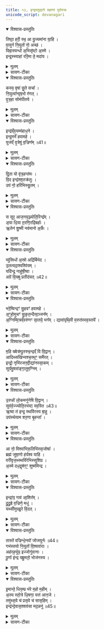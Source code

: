 ```yaml
---
title: १३, इन्द्रस्तुद्यागे ग्रहाणां पुरोरुचः
unicode_script: devanagari
---
```


<details open><summary>विश्वास-प्रस्तुतिः</summary>

तिष्ठा॒ हरी॒ रथ॒ आ यु॒ज्यमा॑ना या॒हि ।  
वा॒युर्न नि॒युतो॑ नो॒ अच्छ॑ ।  
पिबा॒स्यन्धो॑ अ॒भिसृ॑ष्टो अ॒स्मे ।  
इन्द्र॒स्स्वाहा॑ ररि॒मा ते॒ मदा॑य ।
</details>

<details><summary>मूलम्</summary>

तिष्ठा॒ हरी॒ रथ॒ आ यु॒ज्यमा॑ना या॒हि ।  
वा॒युर्न नि॒युतो॑ नो॒ अच्छ॑ ।  
पिबा॒स्यन्धो॑ अ॒भिसृ॑ष्टो अ॒स्मे ।  
इन्द्र॒स्स्वाहा॑ ररि॒मा ते॒ मदा॑य ।
</details>

<details><summary>सायण-टीका</summary>

(SB) 1द्वादशेऽनुवाकेऽग्निष्टुद्यागे ग्रहाणां पुरोरुचोऽभिहिताः । अथ त्रयोदशे इन्द्रस्तुद्यागे ग्रहाणां पुरोरुचोऽभिधीयन्ते । एतच्च सूत्रे स्पष्टमभिहितम् - 'इन्द्रस्तुति इन्द्रस्तोमेनोक्थ्येनेन्द्रियकामो वीर्यकामो वा यजेत, ऐन्द्रियः पुरोरुचस्तिष्ठा हरी कस्य वृषेत्यैन्द्रवायवस्य तृतीया मैत्रावरुणस्य चतुर्थ्याश्विनस्य पञ्चभी षष्ठी शुक्रामन्थिनोः सप्तम्याग्रयणस्य नित्योक्थ्यस्य नियुनक्ति ध्रुवैन्द्राग्नवैश्वदेवानां नित्यामरुत्वतीयमाहेन्द्राणां, आ नो विश्वाभिरिति तिस्र आदित्यग्रहस्योत्तमा सावित्रस्य' इति । तत्रैन्द्रवायवस्य प्रथमां पुरोरुचमाह - हे इन्द्र युज्यमाना रथे संबध्यमानौ हरी अश्वावातिष्ठ अधितिष्ठ, नोऽस्मान् अच्छ अभिलक्ष्य आयाहि आगच्छ । तत्र दृष्टान्तः - वायुर्न नियुतः यथा नियुत्संज्ञकानश्वानभिलक्ष्य वायुर्याति तद्वत्, आगत्य च अस्मे अस्माभिः अभिसृष्टः प्रेरितस्त्वं अन्धः अन्नरूपं सोमं पिबाति पीतवान्भव । हे इन्द्र ते मदाय तव हर्षार्थं स्वाहा ररिमा स्वाहाकृतं हविर्ददिम ॥
</details>

<details open><summary>विश्वास-प्रस्तुतिः</summary>

कस्य॒ वृषा॑ सु॒ते सचा᳚ ।  
नि॒युत्वा᳚न्वृष॒भो र॑णत् ।  
वृ॒त्र॒हा सोम॑पीतये ।
</details>

<details><summary>मूलम्</summary>

कस्य॒ वृषा॑ सु॒ते सचा᳚ ।  
नि॒युत्वा᳚न्वृष॒भो र॑णत् ।  
वृ॒त्र॒हा सोम॑पीतये ।
</details>

<details><summary>सायण-टीका</summary>

2अथ तत्रैव द्वितीयां पुरोरुचमाह - कस्य प्रजापतेः संबन्धी वृषा इन्द्रः सुतेऽभिषुते सोमे सचा संबद्धो नियुत्वान् नियुन्नामकैरश्वैर्युक्तो वायुः वृषभो रणत्, यथा वृषभो दृप्तो रणति तथाऽयं वायुस्तुष्टो रणति गर्जति । वृत्रहा इन्द्रश्च सोमपीतये सोमपानाय रणति ॥
</details>

<details open><summary>विश्वास-प्रस्तुतिः</summary>

इन्द्र॑व्ँव॒यम्म॑हाध॒ने ।  
इन्द्र॒मर्भे॑ हवामहे ।  
युज॑व्ँ वृ॒त्रेषु॑ व॒ज्रिण᳚म् ॥41॥  
</details>

<details><summary>मूलम्</summary>

इन्द्र॑व्ँव॒यम्म॑हाध॒ने ।  
इन्द्र॒मर्भे॑ हवामहे ।  
युज॑व्ँ वृ॒त्रेषु॑ व॒ज्रिण᳚म् ॥41॥  
</details>

<details><summary>सायण-टीका</summary>

3अथ मैत्रावरुणग्रहस्य पुरोरुचमाह - वयं यजमाना महाधने बहुधनसाध्ये प्रौढकर्मणीन्द्रं हवामहे आह्वयामः । अर्भे स्वल्पेऽपि कर्मणि इन्द्रं हवामहे आह्वयामः । कीदृशमिन्द्रं? युजं कर्मद्वयेऽपि योग्यं, वृत्रेषु प्राप्तेषु शत्रुषु वज्रिणं वज्रहस्तम् ॥n
</details>

<details open><summary>विश्वास-प्रस्तुतिः</summary>

द्वि॒ता यो वृ॑त्र॒हन्त॑मः ।  
वि॒द इन्द्र॑श्श॒तक्र॑तुः ।  
उप॑ नो॒ हरि॑भिस्सु॒तम् ।
</details>

<details><summary>मूलम्</summary>

द्वि॒ता यो वृ॑त्र॒हन्त॑मः ।  
वि॒द इन्द्र॑श्श॒तक्र॑तुः ।  
उप॑ नो॒ हरि॑भिस्सु॒तम् ।
</details>

<details><summary>सायण-टीका</summary>

4अथाश्विनग्रहस्य पुरोरुचमाह - द्वयोर्लोकयोः समूहो द्विता तस्यां द्वितायां वृत्रहन्तमः अतिशयेन वैरिघाती शतक्रतुः शतसंख्या- काश्वमेधयुक्तो य इन्द्रो विद्यते सोऽयमिन्द्रो हरिभिरश्वैः सह उप अस्माकं समीपं प्राप्य सुतं अभिषुतं सोमं विदे लब्धवान् ॥
</details>

<details open><summary>विश्वास-प्रस्तुतिः</summary>

स सूर॒ आज॒नय॒ञ्ज्योति॒रिन्द्र᳚म् ।  
अ॒या धि॒या त॒रणि॒रद्रि॑बर्हाः ।  
ऋ॒तेन॑ शु॒ष्मी नव॑मानो अ॒र्कैः ।
</details>

<details><summary>मूलम्</summary>

स सूर॒ आज॒नय॒ञ्ज्योति॒रिन्द्र᳚म् ।  
अ॒या धि॒या त॒रणि॒रद्रि॑बर्हाः ।  
ऋ॒तेन॑ शु॒ष्मी नव॑मानो अ॒र्कैः ।
</details>

<details><summary>सायण-टीका</summary>

5अथ शुक्रग्रहस्य पुरोरुचमाह - स शुक्रग्रहरूपः सूरः आदित्यः ज्योतिः प्रकाशं जनयन्निन्द्रमागच्छतु । अया धिया अनया मदनुग्रहबुद्ध्या तरणिः त्वरमाणः अद्रिबर्हाः पर्वतानां शत्रूणां निबर्हिता अभिभविता भदति । ऋतेन यज्ञेनानुष्ठितेन शुष्मीन् बलवतोऽस्मान् अर्कैः अर्चनीयैः फलैः अवमानः पालयमानो वर्तते । अस्रः निरसनकुशलः अद्रिः पर्वतसमान इन्द्र उस्रिधः उत्कर्षेणागच्छतः शत्रून् विबिभेद विशेषेण दारितवात् ॥
</details>

<details open><summary>विश्वास-प्रस्तुतिः</summary>

व्यु॑स्रिधो॑ अ॒स्रो अद्रि॑र्बिभेद ।  
उ॒तत्यदा॒श्वश्वि॑यम् ।  
यदि॑न्द्र॒ नाहु॑षी॒ष्वा ।  
अग्रे॑ वि॒ख्षु प्रतीद॑यत् ॥42॥  
</details>

<details><summary>मूलम्</summary>

व्यु॑स्रिधो॑ अ॒स्रो अद्रि॑र्बिभेद ।  
उ॒तत्यदा॒श्वश्वि॑यम् ।  
यदि॑न्द्र॒ नाहु॑षी॒ष्वा ।  
अग्रे॑ वि॒ख्षु प्रतीद॑यत् ॥42॥  
</details>

<details><summary>सायण-टीका</summary>

6अथ मन्थिग्रहस्य पुरोरुचमाह - हे इन्द्र नाहुषीषु नहुषस्य राज्ञः सबन्धिनीषु विक्षु प्रजासु यद्धनं प्रतीदयत् प्रत्येकमेव प्राप्तमासीत् तादृशं आश्वश्वियमुत आशुगाम्यश्वसमूहयुक्तमपि हेऽग्ने आ त्यत् त्वमेव स्वभक्तेभ्य आनयसि ॥
</details>

<details open><summary>विश्वास-प्रस्तुतिः</summary>

भरे॒ष्विन्द्रꣳ॑ सु॒हवꣳ॑ हवामहे ।  
अ॒ꣳ॒हो॒मुचꣳ॑ सु॒कृत॒न्दैव्य॒ञ्जन᳚म् ।  
अ॒ग्निम्मि॒त्रव्ँवरु॑णꣳ सा॒तये॒ भग᳚म् ।
द्यावा॑पृथि॒वी म॒रुत॑स्स्व॒स्तये᳚ ।  
</details>

<details><summary>मूलम्</summary>

भरे॒ष्विन्द्रꣳ॑ सु॒हवꣳ॑ हवामहे ।  
अ॒ꣳ॒हो॒मुचꣳ॑ सु॒कृत॒न्दैव्य॒ञ्जन᳚म् ।  
अ॒ग्निम्मि॒त्रव्ँवरु॑णꣳ सा॒तये॒ भग᳚म् ।
द्यावा॑पृथि॒वी म॒रुत॑स्स्व॒स्तये᳚ ।  
</details>

<details><summary>सायण-टीका</summary>

7अथाग्रयणस्य पुरोरुचमाह - सुहवं सुखेनाह्वातुं शक्यमिन्द्रं भरेषु भरणीयेषु कर्मसु हवामहे आह्नयामः । तथाऽग्निमित्रावरुणान्भगमादित्यं च सातये धनलाभायाह्वयामः । तथा द्यावापृथिव्यौ मरुतश्च स्वस्तये क्षेमायाह्वयामः ॥
</details>

<details open><summary>विश्वास-प्रस्तुतिः</summary>

म॒हि ख्षेत्र॑म्पु॒रुश्च॒न्द्रव्ँ वि वि॒द्वान् ।  
आदिथ्सखि॑भ्यश्च॒रथ॒ꣳ॒ समै॑रत् ।  
इन्द्रो॒ नृभि॑रजन॒द्दीद्या॑नस्सा॒कम् ।  
सूर्य॑मु॒षस॑ङ्गा॒तुम॒ग्निम् ।  
</details>

<details><summary>मूलम्</summary>

म॒हि ख्षेत्र॑म्पु॒रुश्च॒न्द्रव्ँ वि वि॒द्वान् ।  
आदिथ्सखि॑भ्यश्च॒रथ॒ꣳ॒ समै॑रत् ।  
इन्द्रो॒ नृभि॑रजन॒द्दीद्या॑नस्सा॒कम् ।  
सूर्य॑मु॒षस॑ङ्गा॒तुम॒ग्निम् ।  
</details>

<details><summary>सायण-टीका</summary>

8अथैन्द्राग्नस्य पुरोरुचमाह - अयमिन्द्रो विविद्वान् विविधद्रव्यजातं जानन् आदित् अनन्तरमेव सखिभ्यः सखिसदृशेभ्यो यजमानेभ्यो महि प्रौढं क्षेत्रं पुरुश्चन्द्रं बहुलमाह्लादकारि धनं च रथं चरणशीलं गोमहिषादि च समैरयत् सम्यक्प्रेरितवान् दत्तवानित्यर्थः । सोऽयमिन्द्रः दीद्यानः दीप्यमानः तृभिः मनुष्यैः ऋत्विग्भिस्सार्धं सूर्यादीनजनत् अजनयदुत्पादितवान् । गातुं गमनशीलो वायुः तम् ॥
</details>

<details open><summary>विश्वास-प्रस्तुतिः</summary>

उ॒रुन्नो॑ लो॒कमनु॑नेषि वि॒द्वान् ।  
सुव॑र्व॒ज्ज्योति॒रभ॑यꣵ स्व॒स्ति ॥43॥  
ऋ॒ष्वा त॑ इन्द्र॒ स्थवि॑रस्य बा॒हू ।  
उप॑स्थेयाम शर॒णा बृ॒हन्ता᳚ ।  
</details>

<details><summary>मूलम्</summary>

उ॒रुन्नो॑ लो॒कमनु॑नेषि वि॒द्वान् ।  
सुव॑र्व॒ज्ज्योति॒रभ॑यꣵ स्व॒स्ति ॥43॥  
ऋ॒ष्वा त॑ इन्द्र॒ स्थवि॑रस्य बा॒हू ।  
उप॑स्थेयाम शर॒णा बृ॒हन्ता᳚ ।  
</details>

<details><summary>सायण-टीका</summary>

9अथ वैश्वदेवग्रहस्य पुरोरुचमाह - हे इन्द्र त्वं विद्वान् सर्वं जानन्नोऽस्मदर्थमुरुं विस्तीर्णं लोकं अनुनेषि अनुक्रमेण संपादयसि । तथा सुवर्वन् स्वर्गयुक्तं तत्साधनभूतमित्यर्थः । अभयं भयरहितं स्वस्ति क्षेमकरं ज्योतिः अग्निस्वरूपं ऋष्व प्राप्नुहि । स्थविरस्य चिरकालीनत्वेन वृद्धसदृशस्य ते तव बाहू उपस्थेयाम उपस्थानं करवाम । त्वदीयं बाहुद्वयमनुग्रहबुद्ध्या यथाऽस्मच्छिरसि स्थापयसि तथा वयं त्वां भजेम । कीदृशौ बाहू? शरणा रक्षितारौ बृहन्ता गुणाधिकौ ॥
</details>

<details open><summary>विश्वास-प्रस्तुतिः</summary>

आ नो॒ विश्वा॑भिरू॒तिभि॑स्स॒जोषाः᳚ ।  
ब्रह्म॑ जुषा॒णो ह॑र्यश्व याहि ।  
वरी॑वृज॒थ्स्थवि॑रेभिस्सुशिप्र ।   
अ॒स्मे दध॒द्वृष॑ण॒ꣳ॒ शुष्म॑मिन्द्र ।  
</details>

<details><summary>मूलम्</summary>

आ नो॒ विश्वा॑भिरू॒तिभि॑स्स॒जोषाः᳚ ।  
ब्रह्म॑ जुषा॒णो ह॑र्यश्व याहि ।  
वरी॑वृज॒थ्स्थवि॑रेभिस्सुशिप्र ।   
अ॒स्मे दध॒द्वृष॑ण॒ꣳ॒ शुष्म॑मिन्द्र ।  
</details>

<details><summary>सायण-टीका</summary>

10अथादित्यग्रहस्य तिस्रः पुरोरुचः । तत्र प्रथमामाह - हरिनामकावश्वौ यस्यासौ हर्यश्वः । शोभने शिप्रे हनू यस्यासौ सुशिप्रः, तादृश हे इन्द्र त्वं ब्रह्म जुषाणः परिबृढमिदं कर्म सेवमानः सजोषाः अस्माभिस्सह समानप्रीतिस्सन् विश्वाभिरूतिभिः समस्तै रक्षणैस्सहितो नोऽस्मान्प्रति आयाहि आगच्छ । किं कुर्वन्? स्थविरेभिर्वरीवृजत् प्रवृद्धैरुपायैर्वर्जयितव्याञ्छत्रूनत्यर्थं वर्जयन् । तथा वृषणं कामवर्षणहेतुं शुष्मं बलं अस्मे दधत् अस्मासु संपादयन् ॥n
</details>

<details open><summary>विश्वास-प्रस्तुतिः</summary>

इन्द्रा॑य॒ गाव॑ आ॒शिर᳚म् ।  
दु॒दु॒ह्रे व॒ज्रिणे॒ मधु॑ ।  
यथ्सी॑मुपह्व॒रे वि॒दत् ।  
</details>

<details><summary>मूलम्</summary>

इन्द्रा॑य॒ गाव॑ आ॒शिर᳚म् ।  
दु॒दु॒ह्रे व॒ज्रिणे॒ मधु॑ ।  
यथ्सी॑मुपह्व॒रे वि॒दत् ।  
</details>

<details><summary>सायण-टीका</summary>

11अथ द्वितीयामाह - वज्रिणे वज्रयुक्ताय इन्द्राय इन्द्रार्थं आशिरं ईषन्मथितं दधिहेतुभूतं मधु मधुरं क्षीरं गावो दुदुह्रे दुग्धवत्यः । यत्सीं यदेव क्षीरमुपह्वरेऽस्मिन्प्रवृत्तेऽध्वरे वर्तमान इन्दोऽविदत् अलब्ध । तत्क्षीरं दुदुह्र इति पूर्वत्रान्वयः ॥
</details>

<details open><summary>विश्वास-प्रस्तुतिः</summary>

तास्ते॑ वज्रिन्धे॒नवो॑ जोजयुर्नः ॥44॥  
गभ॑स्तयो नि॒युतो॑ वि॒श्ववा॑राः ।  
अह॑रह॒र्भूय॒ इज्जोगु॑वानाः ।  
पू॒र्णा इ॑न्द्र ख्षु॒मतो॒ भोज॑नस्य ।
</details>

<details><summary>मूलम्</summary>

तास्ते॑ वज्रिन्धे॒नवो॑ जोजयुर्नः ॥44॥  
गभ॑स्तयो नि॒युतो॑ वि॒श्ववा॑राः ।  
अह॑रह॒र्भूय॒ इज्जोगु॑वानाः ।  
पू॒र्णा इ॑न्द्र ख्षु॒मतो॒ भोज॑नस्य ।
</details>

<details><summary>सायण-टीका</summary>

12अथ तृतीयामाह - हे वज्रिन् वज्रयुक्तेन्द्र ते त्वदर्थं ताः पूर्वोक्ता धेनवो नोऽस्माञ्जोजयुः शीघ्रमेव प्राप्ताः । कीदृश्यो धेनवः? गभस्तयो दीप्तिमत्यः पुष्टशरीरा इत्यर्थः । नियुतो नियमेन क्षीरादेर्मिश्रयित्र्यः । विश्ववाराः स्वकीयक्षीरेण क्षुधादिरूपं विश्वं सर्वमप्युपद्रवं वारयन्तीति विश्ववाराः । अहरहः दिनेदिने भूयइत् भूयिष्ठमेव जोगुवानाः शब्दयन्त्यः क्षीरपूर्णस्तनत्वेन दोहनार्थं वत्समाकारयितुं हम्भारवं कुर्वत्य इत्यर्थः । क्षुमतः शब्दवतो भोजनस्य पूर्णाः पूरयित्र्यः क्षीरस्य बाहुल्ये सति चुलुकेन पुनःपुनर्भोजने हि महान् शब्द उत्पद्यते ॥
</details>

<details open><summary>विश्वास-प्रस्तुतिः</summary>

इ॒मान्ते॒ धिय॒म्प्र भ॑रे म॒हो म॒हीम् ।  
अ॒स्य स्तो॒त्रे धि॒षणा॒ यत्त॑ आन॒जे ।  
तमु॑थ्स॒वे च॑ प्रस॒वे च॑ सास॒हिम् ।  
इन्द्र॑न्दे॒वास॒श्शव॑सा मद॒न्ननु॑ ॥45॥  
</details>

<details><summary>मूलम्</summary>

इ॒मान्ते॒ धिय॒म्प्र भ॑रे म॒हो म॒हीम् ।  
अ॒स्य स्तो॒त्रे धि॒षणा॒ यत्त॑ आन॒जे ।  
तमु॑थ्स॒वे च॑ प्रस॒वे च॑ सास॒हिम् ।  
इन्द्र॑न्दे॒वास॒श्शव॑सा मद॒न्ननु॑ ॥45॥  
</details>

<details><summary>सायण-टीका</summary>

13अथ सावित्रग्रहस्य पुरोरुचमाह - हे इन्द्र महो महनीयस्य ते तव महीं महतीमिमामनुग्रहरूपां धियं प्रभरे प्रकर्षेण धारयामि । अस्य ते इदृशस्य तव संबन्धि यत्स्तोत्रमानजे त्वद्गुणानभिव्यञ्जयति तस्मिन् स्तोत्रे धिषणा मदीया बुद्धिः प्रर्वततामिति शेषः । उत्सवेऽस्मिन्कर्मानुष्ठानरूपे प्रसवे च तत्फलोत्पादने सासहिं अत्यन्तसहिष्णुं सर्वदोद्युक्तमित्यर्थः । तादृशं शवसा बलेन युक्तं तमिन्द्रं देवासः सर्वे देवा अनुमदन् अनुमोदन्ताम् ॥

अत्र विनियोगसंग्रहः-  
इन्द्रस्तुन्नामके यागे ग्रहाणां स्युः पुरोरुचः ।   
तिष्ठा कस्येत्यैन्द्रवायव इन्द्रं तदनन्तरे ॥ १ ॥  

द्विताय इत्याश्विने स्यात्स सूरः शुक्रसंज्ञके ।  
उत त्यं मन्थिनाम्नि स्याद्भरेष्वाग्रयणग्रहे ॥ २ ॥  

महीत्यैन्द्राग्नके वैश्वदेवे तरुं न इत्यसौ ।  
आदित्ये तिस्र आ न स्युरिमां सावित्रकग्रहे ।  
त्रयोदशेऽनुवाकेऽस्मिन्मन्त्रा उक्तास्त्रयोदश ॥ ३ ॥  

इति श्रीमत्सायणाचार्यविरचिते माधवीये वेदार्थत्रप्रकाशे कृष्णयजुर्वेदीयतैत्तिरीयब्राह्मणभाष्ये द्वितीयाष्टके सप्तमप्रपाठके त्रयोदशोऽनुवाकः ॥  

</details>

